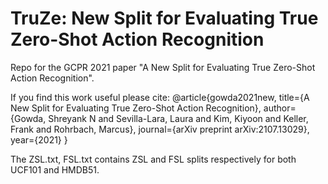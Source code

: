 # TruZe: New Split for Evaluating True Zero-Shot Action Recognition
Repo for the GCPR 2021 paper "A New Split for Evaluating True Zero-Shot Action Recognition". 

If you find this work useful please cite: @article{gowda2021new,
  title={A New Split for Evaluating True Zero-Shot Action Recognition},
  author={Gowda, Shreyank N and Sevilla-Lara, Laura and Kim, Kiyoon and Keller, Frank and Rohrbach, Marcus},
  journal={arXiv preprint arXiv:2107.13029},
  year={2021}
}

The ZSL.txt, FSL.txt contains ZSL and FSL splits respectively for both UCF101 and HMDB51.
